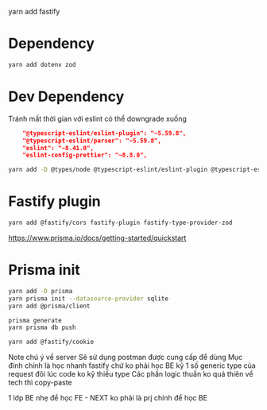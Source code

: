 yarn add fastify

# Dependency

```bash
yarn add dotenv zod
```

# Dev Dependency

Tránh mất thời gian với eslint có thể downgrade xuống

```json
    "@typescript-eslint/eslint-plugin": "~5.59.8",
    "@typescript-eslint/parser": "~5.59.8",
    "eslint": "~8.41.0",
    "eslint-config-prettier": "~8.8.0",
```

```bash
yarn add -D @types/node @typescript-eslint/eslint-plugin @typescript-eslint/parser eslint eslint-config-prettier eslint-plugin-prettier eslint-plugin-import eslint-plugin-unused-imports nodemon prettier ts-node tsc-alias tsconfig-paths typescript tsx
```

# Fastify plugin

```bash
yarn add @fastify/cors fastify-plugin fastify-type-provider-zod
```

https://www.prisma.io/docs/getting-started/quickstart

# Prisma init

```bash
yarn add -D prisma
yarn prisma init --datasource-provider sqlite
yarn add @prisma/client

prisma generate
yarn prisma db push
```

```bash
yarn add @fastify/cookie
```

Note chú ý về server
Sẽ sử dụng postman được cung cấp để dùng
Mục đính chính là học nhanh fastify chứ ko phải học BE kỹ
1 số generic type của request đôi lúc code ko kỹ thiếu type
Các phần logic thuần ko quá thiên về tech thì copy-paste

1 lớp BE nhẹ để học FE - NEXT
ko phải là prj chính để học BE
